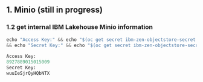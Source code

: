 ## 1. Minio (still in progress)
### 1.2 get internal IBM Lakehouse Minio information
```py linenums="1"
echo "Access Key:" && echo "$(oc get secret ibm-zen-objectstore-secret -n $PROJECT_CPD_INSTANCE -o go-template='{{.data.accesskey | base64decode}}')" \
&& echo "Secret Key:" && echo "$(oc get secret ibm-zen-objectstore-secret -n $PROJECT_CPD_INSTANCE -o go-template='{{.data.secretkey | base64decode}}')"
 
Access Key:
8927889015015009
Secret Key:
wuuIeSjrQyHQbNTX
```
